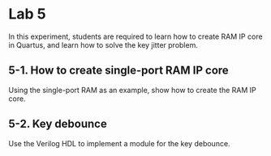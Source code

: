 # Lab 5

In this experiment, students are required to learn how to create RAM IP core in Quartus, and learn how to solve the key jitter problem. 

## 5-1. How to create single-port RAM IP core

Using the single-port RAM as an example, show how to create the RAM IP core.

## 5-2. Key debounce

Use the Verilog HDL to implement a module for the key debounce. 
